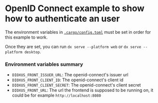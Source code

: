 # OpenID Connect example to show how to authenticate an user

The environment variables in [`.cargo/config.toml`](./.cargo/config.toml) must be set in order for this example to work.

Once they are set, you can run `dx serve --platform web` or `dx serve --platform desktop`.

### Environment variables summary

- `DIOXUS_FRONT_ISSUER_URL`: The openid-connect's issuer url
- `DIOXUS_FRONT_CLIENT_ID`: The openid-connect's client id
- `DIOXUS_FRONT_CLIENT_SECRET`: The openid-connect's client secret
- `DIOXUS_FRONT_URL`: The url the frontend is supposed to be running on, it could be for example `http://localhost:8080`
